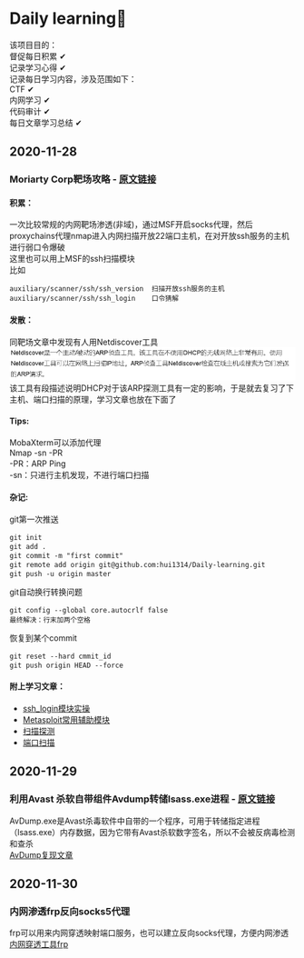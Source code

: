# Daily learning🚀
该项目目的：  
督促每日积累  ✔  
记录学习心得  ✔  
记录每日学习内容，涉及范围如下：  
CTF  ✔  
内网学习  ✔  
代码审计   ✔  
每日文章学习总结  ✔
## 2020-11-28
### Moriarty Corp靶场攻略 - [原文链接](https://mp.weixin.qq.com/s/aSbrmWYU-zB41_h0Bf-51w)
#### 积累：
一次比较常规的内网靶场渗透(非域)，通过MSF开启socks代理，然后proxychains代理nmap进入内网扫描开放22端口主机，在对开放ssh服务的主机进行弱口令爆破  
这里也可以用上MSF的ssh扫描模块  
比如
```
auxiliary/scanner/ssh/ssh_version  扫描开放ssh服务的主机
auxiliary/scanner/ssh/ssh_login    口令猜解
```
#### 发散：
同靶场文章中发现有人用Netdiscover工具  
![image-20201129015921550](https://github.com/hui1314/Daily-learning/blob/master/images/image-20201129015921550.png)  
该工具有段描述说明DHCP对于该ARP探测工具有一定的影响，于是就去复习了下主机、端口扫描的原理，学习文章也放在下面了

#### Tips:
MobaXterm可以添加代理  
Nmap -sn -PR  
-PR：ARP Ping  
-sn：只进行主机发现，不进行端口扫描
#### 杂记:
git第一次推送
```
git init
git add .
git commit -m "first commit"
git remote add origin git@github.com:hui1314/Daily-learning.git
git push -u origin master
```
git自动换行转换问题
```
git config --global core.autocrlf false
最终解决：行末加两个空格
```
恢复到某个commit
```
git reset --hard cmmit_id
git push origin HEAD --force
```
#### 附上学习文章：
- [ssh_login模块实操](https://www.khow.me/blog/scanner-ssh-auxiliary-modules.html)
- [Metasploit常用辅助模块](https://www.dazhuanlan.com/2020/01/15/5e1e807451bca/)
- [扫描探测](https://www.freebuf.com/articles/network/105036.html)
- [端口扫描](https://nmap.org/man/zh/man-port-scanning-techniques.html)

## 2020-11-29
### 利用Avast 杀软自带组件Avdump转储lsass.exe进程 - [原文链接](https://mp.weixin.qq.com/s/bHDMTlY-YZxx9dS-MqQfRA)
AvDump.exe是Avast杀毒软件中自带的一个程序，可用于转储指定进程（lsass.exe）内存数据，因为它带有Avast杀软数字签名，所以不会被反病毒检测和查杀  
[AvDump复现文章](https://www.cnblogs.com/BOHB-yunying/p/14059179.html)
## 2020-11-30
### 内网渗透frp反向socks5代理  
frp可以用来内网穿透映射端口服务，也可以建立反向socks代理，方便内网渗透  
[内网穿透工具frp](https://www.cnblogs.com/BOHB-yunying/p/12693675.html)